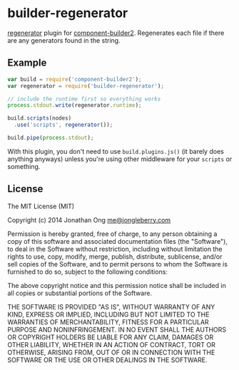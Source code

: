 # builder-regenerator

[regenerator](https://github.com/facebook/regenerator) plugin for [component-builder2](https://github.com/component/builder2.js). Regenerates each file if there are any generators found in the string.

## Example

```js
var build = require('component-builder2');
var regenerator = require('builder-regenerator');

// include the runtime first so everything works
process.stdout.write(regenerator.runtime);

build.scripts(nodes)
  .use('scripts', regenerator());

build.pipe(process.stdout);

```

With this plugin, you don't need to use `build.plugins.js()` (it barely does anything anyways) unless you're using other middleware for your `scripts` or something.

## License

The MIT License (MIT)

Copyright (c) 2014 Jonathan Ong me@jongleberry.com

Permission is hereby granted, free of charge, to any person obtaining a copy
of this software and associated documentation files (the "Software"), to deal
in the Software without restriction, including without limitation the rights
to use, copy, modify, merge, publish, distribute, sublicense, and/or sell
copies of the Software, and to permit persons to whom the Software is
furnished to do so, subject to the following conditions:

The above copyright notice and this permission notice shall be included in
all copies or substantial portions of the Software.

THE SOFTWARE IS PROVIDED "AS IS", WITHOUT WARRANTY OF ANY KIND, EXPRESS OR
IMPLIED, INCLUDING BUT NOT LIMITED TO THE WARRANTIES OF MERCHANTABILITY,
FITNESS FOR A PARTICULAR PURPOSE AND NONINFRINGEMENT. IN NO EVENT SHALL THE
AUTHORS OR COPYRIGHT HOLDERS BE LIABLE FOR ANY CLAIM, DAMAGES OR OTHER
LIABILITY, WHETHER IN AN ACTION OF CONTRACT, TORT OR OTHERWISE, ARISING FROM,
OUT OF OR IN CONNECTION WITH THE SOFTWARE OR THE USE OR OTHER DEALINGS IN
THE SOFTWARE.
